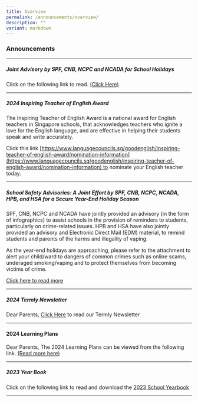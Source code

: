 ```yaml
---
title: Overview
permalink: /announcements/overview/
description: ""
variant: markdown
---
```

### Announcements

***
##### Joint Advisory by SPF, CNB, NCPC and NCADA for School Holidays

Click on the following link to read. [(Click Here)](/files/Attachment_1___Primary_Level_Joint_Infographic.pdf)

***
##### 2024 Inspiring Teacher of English Award

The Inspiring Teacher of English Award is a national award for English teachers in Singapore schools, that acknowledges teachers who ignite a love for the English language, and are effective in helping their students speak and write accurately.

Click this link [https://www.languagecouncils.sg/goodenglish/inspiring-teacher-of-english-award/nomination-information](https://www.languagecouncils.sg/goodenglish/inspiring-teacher-of-english-award/nomination-information) to nominate your English teacher today.

***

#####  School Safety Advisories: A Joint Effort by SPF, CNB, NCPC, NCADA, HPB, and HSA for a Secure Year-End Holiday Season

SPF, CNB, NCPC and NCADA have jointly provided an advisory (in the form of infographics) to assist schools in the provision of reminders to students, particularly on crime-related issues. HPB and HSA have also jointly provided an advisory and Electronic Direct Mail (EDM) material, to remind students and parents of the harms and illegality of vaping.

As the year-end holidays are approaching, please refer to the attachment to alert your child/ward to dangers of common crimes such as online scams, underaged smoking/vaping and to protect themselves from becoming victims of crime.

[Click here to read more](/files/Announcement%20Page/Attachment_3___Joint_School_Primary_Infographic.pdf)

***
##### 2024 Termly Newsletter
Dear Parents, [Click Here](https://www.xingnanpri.moe.edu.sg/expedition/School-Publications/school-newsletter/) to read our Termly Newsletter

***

#### 2024 Learning Plans 
Dear Parents,
The 2024 Learning Plans can be viewed from the following link.  [(Read more here)](https://sites.google.com/xnps.edu.sg/xnps-2024-learning-plans/home?authuser=3)

***


##### 2023 Year Book
Click on the following link to read and download the [2023 School Yearbook](https://www.xingnanpri.moe.edu.sg/expedition/School-Publications/school-year-book/)

***